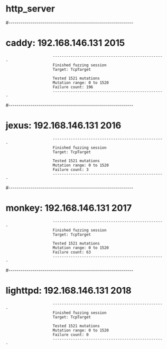 # http_server


#--------------------------------------------------------------
# caddy: 		192.168.146.131		2015


                         --------------------------------------------------
                         Finished fuzzing session
                         Target: TcpTarget

                         Tested 1521 mutations
                         Mutation range: 0 to 1520
                         Failure count: 196
                         --------------------------------------------------


#--------------------------------------------------------------
# jexus: 		192.168.146.131		2016
	                     --------------------------------------------------
                         Finished fuzzing session
                         Target: TcpTarget

                         Tested 1521 mutations
                         Mutation range: 0 to 1520
                         Failure count: 3
                         --------------------------------------------------

#--------------------------------------------------------------
# monkey:		192.168.146.131		2017
                         --------------------------------------------------
                         Finished fuzzing session
                         Target: TcpTarget

                         Tested 1521 mutations
                         Mutation range: 0 to 1520
                         Failure count: 63
                         --------------------------------------------------



#--------------------------------------------------------------
# lighttpd:		192.168.146.131		2018


                         --------------------------------------------------
                         Finished fuzzing session
                         Target: TcpTarget

                         Tested 1521 mutations
                         Mutation range: 0 to 1520
                         Failure count: 0
                         --------------------------------------------------








